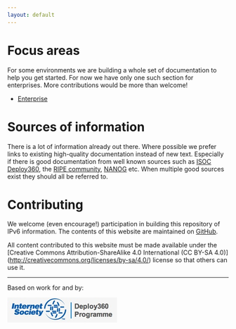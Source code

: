 ```yaml
---
layout: default
---
```


Focus areas
===========
For some environments we are building a whole set of documentation to help
you get started.  For now we have only one such section for enterprises. 
More contributions would be more than welcome!

- [Enterprise](enterprise)

Sources of information
======================
There is a lot of information already out there.  Where possible we prefer
links to existing high-quality documentation instead of new text. 
Especially if there is good documentation from well known sources such as
[ISOC Deploy360](http://www.internetsociety.org/deploy360/), the
[RIPE community](https://www.ripe.net/participate/ripe),
[NANOG](https://www.nanog.org) etc.  When multiple good sources exist they
should all be referred to.

Contributing
============
We welcome (even encourage!) participation in building this repository of
IPv6 information. The contents of this website are maintained on 
[GitHub](https://github.com/ipv6guide/ipv6guide.github.io).

All content contributed to this website must be made available under the
[Creative Commons Attribution-ShareAlike 4.0 International 
(CC BY-SA 4.0)] (http://creativecommons.org/licenses/by-sa/4.0/) license
so that others can use it.

-----
Based on work for and by:

[![ISOC Deploy360](isoc-deploy360.jpg)](http://www.internetsociety.org/deploy360/)
